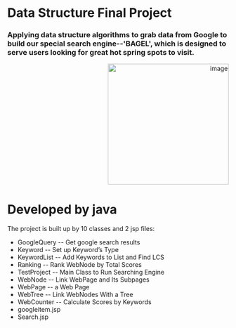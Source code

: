 # Data Structure Final Project
### Applying data structure algorithms to grab data from Google to build our special search engine--'BAGEL', which is designed to serve users looking for great hot spring spots to visit.
<p align="right">
<img width="275" alt="image" src="https://user-images.githubusercontent.com/58515026/144849325-aa98bb06-162e-49db-a3f5-3be9fa02fe3c.png">
</p>
<h1 align="left">Developed by java</h1>

The project is built up by 10 classes and 2 jsp files:
- GoogleQuery -- Get google search results
- Keyword -- Set up Keyword’s Type
- KeywordList -- Add Keywords to List and Find LCS
- Ranking -- Rank WebNode by Total Scores
- TestProject -- Main Class to Run Searching Engine
- WebNode -- Link WebPage and Its Subpages
- WebPage -- a Web Page
- WebTree -- Link WebNodes With a Tree
- WebCounter -- Calculate Scores by Keywords
- googleitem.jsp
- Search.jsp
